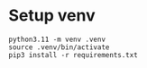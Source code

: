 # Setup venv

```
python3.11 -m venv .venv    
source .venv/bin/activate  
pip3 install -r requirements.txt
```